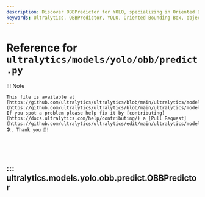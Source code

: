 ```yaml
---
description: Discover OBBPredictor for YOLO, specializing in Oriented Bounding Box predictions. Essential for advanced object detection with Ultralytics YOLO.
keywords: Ultralytics, OBBPredictor, YOLO, Oriented Bounding Box, object detection, advanced object detection, YOLO model, deep learning, AI, machine learning, computer vision, OBB detection
---
```


# Reference for `ultralytics/models/yolo/obb/predict.py`

!!! Note

    This file is available at [https://github.com/ultralytics/ultralytics/blob/main/ultralytics/models/yolo/obb/predict.py](https://github.com/ultralytics/ultralytics/blob/main/ultralytics/models/yolo/obb/predict.py). If you spot a problem please help fix it by [contributing](https://docs.ultralytics.com/help/contributing/) a [Pull Request](https://github.com/ultralytics/ultralytics/edit/main/ultralytics/models/yolo/obb/predict.py) 🛠️. Thank you 🙏!

<br><br>

## ::: ultralytics.models.yolo.obb.predict.OBBPredictor

<br><br>
